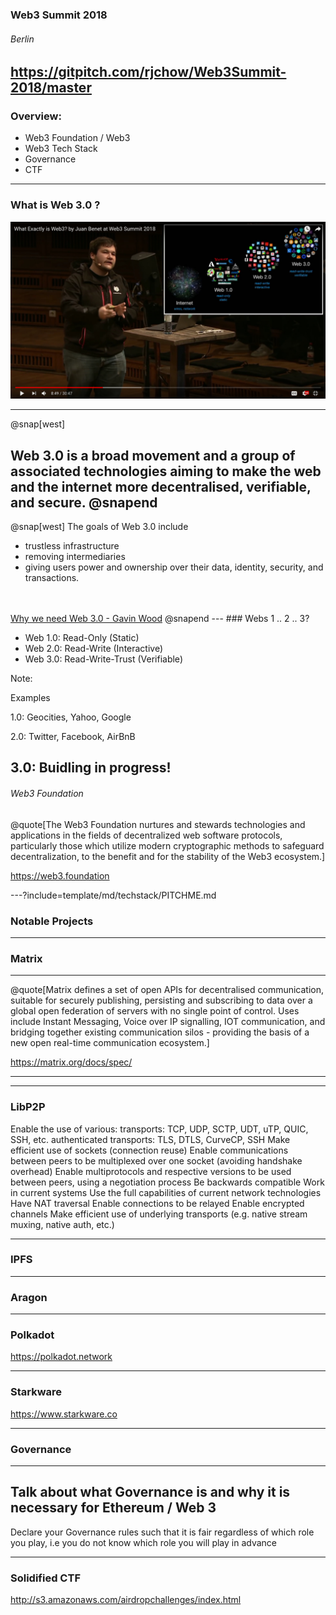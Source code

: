 ### Web3 Summit 2018
###### Berlin

https://gitpitch.com/rjchow/Web3Summit-2018/master
---

### Overview:
- Web3 Foundation / Web3
- Web3 Tech Stack
- Governance
- CTF

---

### What is Web 3.0 ?

![What is Web 3](./images/whatisweb3.jpg)

---
@snap[west]

Web 3.0 is a broad movement and a group of associated technologies aiming to make the web and the internet more decentralised, verifiable, and secure.
@snapend
---

@snap[west]
The goals of Web 3.0 include 
<ul>
<li>trustless infrastructure</li> 
<li>removing intermediaries</li> 
<li>giving users power and ownership over their data, identity, security, and transactions.</li>
</ul>
<br><br>
<a href="https://medium.com/@gavofyork/why-we-need-web-3-0-5da4f2bf95ab">Why we need Web 3.0 - Gavin Wood</a>
@snapend
---
### Webs 1 .. 2 .. 3?

- Web 1.0: Read-Only (Static)
- Web 2.0: Read-Write (Interactive)
- Web 3.0: Read-Write-Trust (Verifiable)

Note:

Examples

1.0: Geocities, Yahoo, Google

2.0: Twitter, Facebook, AirBnB

3.0: Buidling in progress! 
---


###### Web3 Foundation
@quote[The Web3 Foundation nurtures and stewards technologies and applications in the fields of decentralized web software protocols, particularly those which utilize modern cryptographic methods to safeguard decentralization, to the benefit and for the stability of the Web3 ecosystem.]

https://web3.foundation

---?include=template/md/techstack/PITCHME.md


### Notable Projects

---

### Matrix



---

@quote[Matrix defines a set of open APIs for decentralised communication, suitable for securely publishing, persisting and subscribing to data over a global open federation of servers with no single point of control. Uses include Instant Messaging, Voice over IP signalling, IOT communication, and bridging together existing communication silos - providing the basis of a new open real-time communication ecosystem.]

https://matrix.org/docs/spec/

---



---

### LibP2P

Enable the use of various:
transports: TCP, UDP, SCTP, UDT, uTP, QUIC, SSH, etc.
authenticated transports: TLS, DTLS, CurveCP, SSH
Make efficient use of sockets (connection reuse)
Enable communications between peers to be multiplexed over one socket (avoiding handshake overhead)
Enable multiprotocols and respective versions to be used between peers, using a negotiation process
Be backwards compatible
Work in current systems
Use the full capabilities of current network technologies
Have NAT traversal
Enable connections to be relayed
Enable encrypted channels
Make efficient use of underlying transports (e.g. native stream muxing, native auth, etc.)

---

### IPFS

---

### Aragon

---
### Polkadot

https://polkadot.network

---

### Starkware
https://www.starkware.co

---
### Governance

---

Talk about what Governance is and why it is necessary for Ethereum / Web 3
---
Declare your Governance rules such that it is fair regardless of which role you play, i.e you do not know which role you will play in advance

---

### Solidified CTF



http://s3.amazonaws.com/airdropchallenges/index.html
